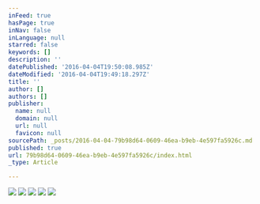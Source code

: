 ```yaml
---
inFeed: true
hasPage: true
inNav: false
inLanguage: null
starred: false
keywords: []
description: ''
datePublished: '2016-04-04T19:50:08.985Z'
dateModified: '2016-04-04T19:49:18.297Z'
title: ''
author: []
authors: []
publisher:
  name: null
  domain: null
  url: null
  favicon: null
sourcePath: _posts/2016-04-04-79b98d64-0609-46ea-b9eb-4e597fa5926c.md
published: true
url: 79b98d64-0609-46ea-b9eb-4e597fa5926c/index.html
_type: Article

---
```

![](https://the-grid-user-content.s3-us-west-2.amazonaws.com/bea9a19e-4901-46ac-abd0-2c2f83e7e3c1.jpg)
![](https://the-grid-user-content.s3-us-west-2.amazonaws.com/5d3b52ec-70aa-498b-b38e-59331b129b60.jpg)
![](https://the-grid-user-content.s3-us-west-2.amazonaws.com/129273eb-0b26-48c5-bd04-925e04d22e6b.jpg)
![](https://the-grid-user-content.s3-us-west-2.amazonaws.com/2f7a8624-1a44-4ceb-8637-262675a3bb6e.jpg)
![](https://the-grid-user-content.s3-us-west-2.amazonaws.com/e80f51a1-5dde-42ad-a0f6-40d44ae22fb6.jpg)